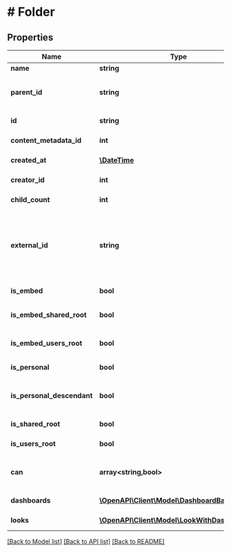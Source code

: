 # # Folder

## Properties

Name | Type | Description | Notes
------------ | ------------- | ------------- | -------------
**name** | **string** | Unique Name |
**parent_id** | **string** | Id of Parent. If the parent id is null, this is a root-level entry | [optional]
**id** | **string** | Unique Id | [optional] [readonly]
**content_metadata_id** | **int** | Id of content metadata | [optional] [readonly]
**created_at** | [**\DateTime**](\DateTime.md) | Time the space was created | [optional] [readonly]
**creator_id** | **int** | User Id of Creator | [optional] [readonly]
**child_count** | **int** | Children Count | [optional] [readonly]
**external_id** | **string** | Embedder&#39;s Id if this folder was autogenerated as an embedding shared folder via &#39;external_group_id&#39; in an SSO embed login | [optional] [readonly]
**is_embed** | **bool** | Folder is an embed folder | [optional] [readonly]
**is_embed_shared_root** | **bool** | Folder is the root embed shared folder | [optional] [readonly]
**is_embed_users_root** | **bool** | Folder is the root embed users folder | [optional] [readonly]
**is_personal** | **bool** | Folder is a user&#39;s personal folder | [optional] [readonly]
**is_personal_descendant** | **bool** | Folder is descendant of a user&#39;s personal folder | [optional] [readonly]
**is_shared_root** | **bool** | Folder is the root shared folder | [optional] [readonly]
**is_users_root** | **bool** | Folder is the root user folder | [optional] [readonly]
**can** | **array<string,bool>** | Operations the current user is able to perform on this object | [optional] [readonly]
**dashboards** | [**\OpenAPI\Client\Model\DashboardBase[]**](DashboardBase.md) | Dashboards | [optional] [readonly]
**looks** | [**\OpenAPI\Client\Model\LookWithDashboards[]**](LookWithDashboards.md) | Looks | [optional] [readonly]

[[Back to Model list]](../../README.md#models) [[Back to API list]](../../README.md#endpoints) [[Back to README]](../../README.md)
